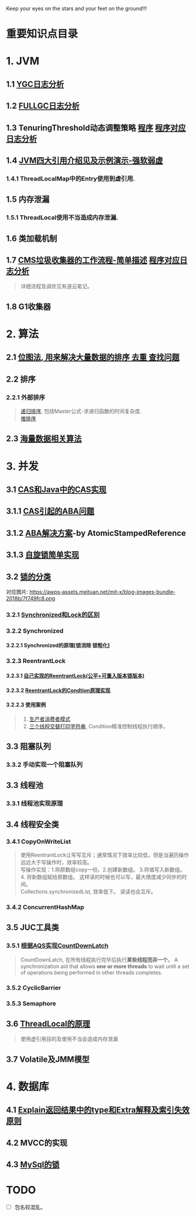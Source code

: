 
Keep your eyes on the stars and your feet on the ground!!!  

# 重要知识点目录  

# 1. JVM  
## 1.1 [YGC日志分析](https://github.com/KobeAndLebron/StepByStepAndGoAhead/blob/master/SuperModulePom/5JVM/src/main/java/com/cjs/gc/YGCLogAnalyze.java)
## 1.2 [FULLGC日志分析](https://github.com/KobeAndLebron/StepByStepAndGoAhead/blob/master/SuperModulePom/5JVM/src/main/java/com/cjs/gc/FullGCLogAnalyze.java)  
## 1.3 TenuringThreshold动态调整策略 [程序](https://github.com/KobeAndLebron/StepByStepAndGoAhead/blob/master/SuperModulePom/5JVM/src/main/java/com/cjs/gc/TenuringThreshold.java) [程序对应日志分析](https://github.com/KobeAndLebron/StepByStepAndGoAhead/blob/master/SuperModulePom/5JVM/src/main/java/com/cjs/gc/TenuringThreshold.log)
## 1.4 [JVM四大引用介绍见及示例演示-强软弱虚](https://github.com/KobeAndLebron/StepByStepAndGoAhead/blob/master/SuperModulePom/5JVM/src/main/java/com/cjs/reference/FourTypesOfReference.java)
### 1.4.1 ThreadLocalMap中的Entry使用到虚引用.
## 1.5 内存泄漏
### 1.5.1 ThreadLocal使用不当造成内存泄漏.
## 1.6 类加载机制
## 1.7 [CMS垃圾收集器的工作流程-简单描述](https://github.com/KobeAndLebron/StepByStepAndGoAhead/blob/master/SuperModulePom/5JVM/src/main/java/com/cjs/gc/CMSGC.java) [程序对应日志分析](https://github.com/KobeAndLebron/StepByStepAndGoAhead/blob/master/SuperModulePom/5JVM/src/main/java/com/cjs/gc/CMSGC.log)  
> 详细流程及调优见有道云笔记。
## 1.8 G1收集器

# 2. 算法
## 2.1 [位图法, 用来解决大量数据的排序 去重 查找问题](https://github.com/KobeAndLebron/StepByStepAndGoAhead/blob/master/SuperModulePom/1DataStructureAndAlgorithm/src/main/java/%E6%B5%B7%E9%87%8F%E6%95%B0%E6%8D%AE/%E4%BD%8D%E5%9B%BE%E6%B3%95.java)

## 2.2 排序  
### 2.2.1 外部排序  
> [递归排序](https://github.com/KobeAndLebron/StepByStepAndGoAhead/blob/master/SuperModulePom/1DataStructureAndAlgorithm/src/main/java/sort/MergeSort.java), 包括Master公式-求递归函数的时间复杂度.  
> [堆排序](https://github.com/KobeAndLebron/StepByStepAndGoAhead/blob/master/SuperModulePom/1DataStructureAndAlgorithm/src/main/java/sort/HeapSort.java)

## 2.3 [海量数据相关算法](https://github.com/KobeAndLebron/StepByStepAndGoAhead/blob/master/SuperModulePom/1DataStructureAndAlgorithm/src/main/java/海量数据/README.MD)

# 3. 并发
## 3.1 [CAS和Java中的CAS实现](https://github.com/KobeAndLebron/StepByStepAndGoAhead/blob/master/SuperModulePom/3ThreadPoolAndHighConcurrency/src/main/java/com/cjs/lock/cas/CASAndAtomic.java)  
## 3.1.1 [CAS引起的ABA问题](https://github.com/KobeAndLebron/StepByStepAndGoAhead/blob/master/SuperModulePom/3ThreadPoolAndHighConcurrency/src/main/java/com/cjs/lock/cas/ABAProblemDemo.java)  
## 3.1.2 [ABA解决方案](https://github.com/KobeAndLebron/StepByStepAndGoAhead/blob/master/SuperModulePom/3ThreadPoolAndHighConcurrency/src/main/java/com/cjs/lock/cas/ABAResolutionDemo.java)-by AtomicStampedReference
## 3.1.3 [自旋锁简单实现](https://github.com/KobeAndLebron/StepByStepAndGoAhead/blob/master/SuperModulePom/3ThreadPoolAndHighConcurrency/src/main/java/com/cjs/lock/cas/SpinLockImpl.java)

## 3.2 [锁的分类](https://github.com/KobeAndLebron/StepByStepAndGoAhead/blob/master/SuperModulePom/3ThreadPoolAndHighConcurrency/src/main/java/com/cjs/lock/lockCategories.text) 
对应图片: https://awps-assets.meituan.net/mit-x/blog-images-bundle-2018b/7f749fc8.png
### 3.2.1 [Synchronized和Lock的区别](https://github.com/KobeAndLebron/StepByStepAndGoAhead/blob/master/SuperModulePom/3ThreadPoolAndHighConcurrency/src/main/java/com/cjs/synchronized_lock/)
### 3.2.2 Synchronized
#### 3.2.2.1 Synchronized的原理[锁消除 锁粗化]

### 3.2.3 ReentrantLock
#### 3.2.3.1 [自己实现的ReentrantLock(公平+可重入版本锁版本)](https://github.com/KobeAndLebron/StepByStepAndGoAhead/blob/master/SuperModulePom/3ThreadPoolAndHighConcurrency/src/main/java/com/cjs/lock/rerntrant_lock/MyFairLock.java)
#### 3.2.3.2 [ReentrantLock的Condtion原理实现](https://github.com/KobeAndLebron/StepByStepAndGoAhead/blob/master/SuperModulePom/3ThreadPoolAndHighConcurrency/src/main/java/com/cjs/lock/rerntrant_lock/ConditionImpl.text)
#### 3.2.2.3 使用案例
> 1. [生产者消费者模式](https://github.com/KobeAndLebron/StepByStepAndGoAhead/blob/master/SuperModulePom/3ThreadPoolAndHighConcurrency/src/main/java/com/cjs/lock/rerntrant_lock/example/PC_By_Lock.java)
> 2. [三个线程交替打印字符串](https://github.com/KobeAndLebron/StepByStepAndGoAhead/blob/master/SuperModulePom/3ThreadPoolAndHighConcurrency/src/main/java/com/cjs/lock/rerntrant_lock/example/PrintAlternately.java), Condition精准控制线程执行顺序。

## 3.3 阻塞队列
### 3.3.2 手动实现一个阻塞队列

## 3.3 线程池
### 3.3.1 线程池实现原理

## 3.4 线程安全类
### 3.4.1 CopyOnWriteList
> 使用ReentrantLock让写写互斥；通常情况下效率比较低，但是当遍历操作远远大于写操作时，效率较高。  
> 写操作实现：1.将原数组copy一份。2.创建新数组。 3.将值写入新数组。 4. 将新数组赋给原数组。  这样读的时候也可以写，最大限度减少同步的时间。  
> Collections.synchronizedList, 效率低下。 读读也会互斥。

### 3.4.2 ConcurrentHashMap

## 3.5 JUC工具类
### 3.5.1 [根据AQS实现CountDownLatch](https://github.com/KobeAndLebron/StepByStepAndGoAhead/blob/master/SuperModulePom/3ThreadPoolAndHighConcurrency/src/main/java/com/cjs/example/MyCountDownLatch.java)
> CountDownLatch, 在所有线程执行完毕后执行**某些线程而非一个**。 A synchronization aid that allows **one or more threads** to wait until a set of operations being performed in other threads completes.
### 3.5.2 CyclicBarrier
### 3.5.3 Semaphore

## 3.6 [ThreadLocal的原理](https://github.com/KobeAndLebron/StepByStepAndGoAhead/blob/master/SuperModulePom/3ThreadPoolAndHighConcurrency/src/main/java/com/cjs/ThreadLocal/ThreadLocalPractice.java)   
> 使用虚引用目的及使用不当会造成内存泄漏

## 3.7 Volatile及JMM模型

# 4. 数据库
## 4.1 [Explain返回结果中的type和Extra解释及索引失效原则](https://github.com/KobeAndLebron/StepByStepAndGoAhead/blob/master/SuperModulePom/2YD_JavaAndSqlOptimize/src/main/java/com/cjs/goHead/mysql/type_extra_in_explain.sql)
## 4.2 MVCC的实现
## 4.3 [MySql的锁](https://www.cnblogs.com/rjzheng/p/9950951.html)

# TODO
- [ ] 包名较混乱。  
